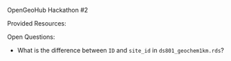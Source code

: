 OpenGeoHub Hackathon #2

Provided Resources:


Open Questions:
- What is the difference between `ID` and `site_id` in `ds801_geochem1km.rds`?